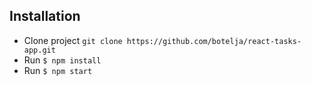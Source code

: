 ## Installation

- Clone project `git clone https://github.com/botelja/react-tasks-app.git`
- Run `$ npm install`
- Run `$ npm start`
